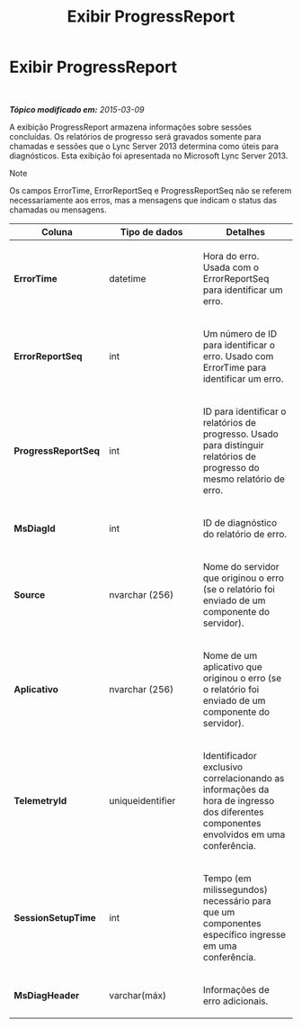 ﻿---
title: Exibir ProgressReport
TOCTitle: Exibir ProgressReport
ms:assetid: b49f3fc7-0e2f-498f-8505-aaaf54e435f9
ms:mtpsurl: https://technet.microsoft.com/pt-br/library/JJ721857(v=OCS.15)
ms:contentKeyID: 49886371
ms.date: 05/19/2016
mtps_version: v=OCS.15
ms.translationtype: HT
---

# Exibir ProgressReport

 

_**Tópico modificado em:** 2015-03-09_

A exibição ProgressReport armazena informações sobre sessões concluídas. Os relatórios de progresso será gravados somente para chamadas e sessões que o Lync Server 2013 determina como úteis para diagnósticos. Esta exibição foi apresentada no Microsoft Lync Server 2013.

> [!note]  
> Os campos ErrorTime, ErrorReportSeq e ProgressReportSeq não se referem necessariamente aos erros, mas a mensagens que indicam o status das chamadas ou mensagens.


<table>
<colgroup>
<col style="width: 33%" />
<col style="width: 33%" />
<col style="width: 33%" />
</colgroup>
<thead>
<tr class="header">
<th>Coluna</th>
<th>Tipo de dados</th>
<th>Detalhes</th>
</tr>
</thead>
<tbody>
<tr class="odd">
<td><p><strong>ErrorTime</strong></p></td>
<td><p>datetime</p></td>
<td><p>Hora do erro. Usada com o ErrorReportSeq para identificar um erro.</p></td>
</tr>
<tr class="even">
<td><p><strong>ErrorReportSeq</strong></p></td>
<td><p>int</p></td>
<td><p>Um número de ID para identificar o erro. Usado com ErrorTime para identificar um erro.</p></td>
</tr>
<tr class="odd">
<td><p><strong>ProgressReportSeq</strong></p></td>
<td><p>int</p></td>
<td><p>ID para identificar o relatórios de progresso. Usado para distinguir relatórios de progresso do mesmo relatório de erro.</p></td>
</tr>
<tr class="even">
<td><p><strong>MsDiagId</strong></p></td>
<td><p>int</p></td>
<td><p>ID de diagnóstico do relatório de erro.</p></td>
</tr>
<tr class="odd">
<td><p><strong>Source</strong></p></td>
<td><p>nvarchar (256)</p></td>
<td><p>Nome do servidor que originou o erro (se o relatório foi enviado de um componente do servidor).</p></td>
</tr>
<tr class="even">
<td><p><strong>Aplicativo</strong></p></td>
<td><p>nvarchar (256)</p></td>
<td><p>Nome de um aplicativo que originou o erro (se o relatório foi enviado de um componente do servidor).</p></td>
</tr>
<tr class="odd">
<td><p><strong>TelemetryId</strong></p></td>
<td><p>uniqueidentifier</p></td>
<td><p>Identificador exclusivo correlacionando as informações da hora de ingresso dos diferentes componentes envolvidos em uma conferência.</p></td>
</tr>
<tr class="even">
<td><p><strong>SessionSetupTime</strong></p></td>
<td><p>int</p></td>
<td><p>Tempo (em milissegundos) necessário para que um componentes específico ingresse em uma conferência.</p></td>
</tr>
<tr class="odd">
<td><p><strong>MsDiagHeader</strong></p></td>
<td><p>varchar(máx)</p></td>
<td><p>Informações de erro adicionais.</p></td>
</tr>
</tbody>
</table>

